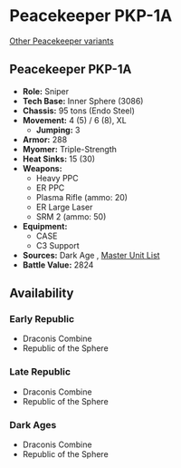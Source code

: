 # Peacekeeper PKP-1A 

[Other Peacekeeper variants](../peacekeeper.md) 

## Peacekeeper PKP-1A 

- **Role:** Sniper 
- **Tech Base:** Inner Sphere (3086) 
- **Chassis:** 95 tons (Endo Steel) 
- **Movement:** 4 (5) / 6 (8), XL 
  - **Jumping:** 3 
- **Armor:** 288 
- **Myomer:** Triple-Strength 
- **Heat Sinks:** 15 (30) 
- **Weapons:** 
  - Heavy PPC 
  - ER PPC 
  - Plasma Rifle (ammo: 20) 
  - ER Large Laser 
  - SRM 2 (ammo: 50) 
- **Equipment:** 
  - CASE 
  - C3 Support 
- **Sources:** Dark Age , [Master Unit List](http://masterunitlist.info/Unit/Details/2452/peacekeeper-pkp-1a) 
- **Battle Value:** 2824 

## Availability 

### Early Republic 

- Draconis Combine 
- Republic of the Sphere 

### Late Republic 

- Draconis Combine 
- Republic of the Sphere 

### Dark Ages 

- Draconis Combine 
- Republic of the Sphere 

